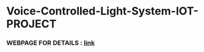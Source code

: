 # Voice-Controlled-Light-System-IOT-PROJECT

### WEBPAGE FOR DETAILS : [link](https://www.cs.odu.edu/~skapu/Voicecontrolled%20light%20system/mainpage.html)
